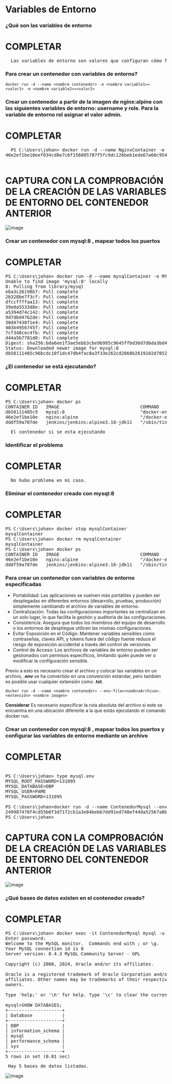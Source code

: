# Variables de Entorno
### ¿Qué son las variables de entorno
# COMPLETAR
<pre>
  Las variables de entorno son valores que configuran cómo funcionan el sistema y las aplicaciones, como rutas o preferencias de usuario. Permiten personalizar la ejecución sin cambiar el código.
</pre>
### Para crear un contenedor con variables de entorno?

```
docker run -d --name <nombre contenedor> -e <nombre variable1>=<valor1> -e <nombre variable2>=<valor2>
```

### Crear un contenedor a partir de la imagen de nginx:alpine con las siguientes variables de entorno: username y role. Para la variable de entorno rol asignar el valor admin.

# COMPLETAR
<pre>
  PS C:\Users\johan> docker run -d --name NginxContainer -e username=myuser -e role=admin nginx:alpine                     
46e2ef1be10eef034cd8e7c6f156005787f5fc9dc126beb1ede67a68c954b910

</pre>

# CAPTURA CON LA COMPROBACIÓN DE LA CREACIÓN DE LAS VARIABLES DE ENTORNO DEL CONTENEDOR ANTERIOR
![image](https://github.com/user-attachments/assets/52ca3015-eb21-401d-9f7c-2279e9c29849)


### Crear un contenedor con mysql:8 , mapear todos los puertos
# COMPLETAR
<pre>
PS C:\Users\johan> docker run -d --name mysqlContainer -e MYSQL_ROOT_PASSWORD=131095 -p 3306:3306 mysql:8          
Unable to find image 'mysql:8' locally
8: Pulling from library/mysql
eba3c26198b7: Pull complete
2b328be7f3cf: Pull complete
dfccffffaa13: Pull complete
39e0a5533d8e: Pull complete
a5394d74c142: Pull complete
9d7dbd4762de: Pull complete
38d47438f1e4: Pull complete
403b4956745f: Pull complete
7cf348cec4fb: Pull complete
d44a5b7781d0: Pull complete
Digest: sha256:bda6ee1f3ae5ebb3cbe9b995c9645ffbd36d7dbda3bd4b4d2ffa43d997073074
Status: Downloaded newer image for mysql:8
db58111485c96bcdc10f1dc47db4fac0a3f33e262cd2868b2619102d705249cc
</pre>

### ¿El contenedor se está ejecutando?
# COMPLETAR

<pre>
PS C:\Users\johan> docker ps
CONTAINER ID   IMAGE                              COMMAND                  CREATED          STATUS          PORTS                                              NAMES
db58111485c9   mysql:8                            "docker-entrypoint.s…"   38 seconds ago   Up 36 seconds   0.0.0.0:3306->3306/tcp, 33060/tcp                  mysqlContainer 
46e2ef1be10e   nginx:alpine                       "/docker-entrypoint.…"   5 minutes ago    Up 5 minutes    80/tcp                                             NginxContainer 
dddf59a707de   jenkins/jenkins:alpine3.18-jdk11   "/sbin/tini -- /usr/…"   32 minutes ago   Up 32 minutes   0.0.0.0:8080->8080/tcp, 0.0.0.0:50000->50000/tcp   JenkinsContenedor
</pre>
<pre>
  El contenedor si se esta ejecutando
</pre>

### Identificar el problema
# COMPLETAR
<pre>
  No hubo problema en mi caso.
</pre>

### Eliminar el contenedor creado con mysql:8 
# COMPLETAR
<pre>
PS C:\Users\johan> docker stop mysqlContainer  
mysqlContainer
PS C:\Users\johan> docker rm mysqlContainer
mysqlContainer
PS C:\Users\johan> docker ps
CONTAINER ID   IMAGE                              COMMAND                  CREATED          STATUS          PORTS                                              NAMES
46e2ef1be10e   nginx:alpine                       "/docker-entrypoint.…"   10 minutes ago   Up 10 minutes   80/tcp                                             NginxContainer
dddf59a707de   jenkins/jenkins:alpine3.18-jdk11   "/sbin/tini -- /usr/…"   37 minutes ago   Up 37 minutes   0.0.0.0:8080->8080/tcp, 0.0.0.0:50000->50000/tcp   JenkinsContenedor
</pre>

### Para crear un contenedor con variables de entorno especificadas
- Portabilidad: Las aplicaciones se vuelven más portátiles y pueden ser desplegadas en diferentes entornos (desarrollo, pruebas, producción) simplemente cambiando el archivo de variables de entorno.
- Centralización: Todas las configuraciones importantes se centralizan en un solo lugar, lo que facilita la gestión y auditoría de las configuraciones.
- Consistencia: Asegura que todos los miembros del equipo de desarrollo o los entornos de despliegue utilicen las mismas configuraciones.
- Evitar Exposición en el Código: Mantener variables sensibles como contraseñas, claves API, y tokens fuera del código fuente reduce el riesgo de exposición accidental a través del control de versiones.
- Control de Acceso: Los archivos de variables de entorno pueden ser gestionados con permisos específicos, limitando quién puede ver o modificar la configuración sensible.

Previo a esto es necesario crear el archivo y colocar las variables en un archivo, **.env** se ha convertido en una convención estándar, pero también es posible usar cualquier extensión como **.txt**.
```
docker run -d --name <nombre contenedor> --env-file=<nombreArchivo>.<extensión> <nombre imagen>
```
**Considerar**
Es necesario especificar la ruta absoluta del archivo si este se encuentra en una ubicación diferente a la que estás ejecutando el comando docker run.

### Crear un contenedor con mysql:8 , mapear todos los puertos y configurar las variables de entorno mediante un archivo
# COMPLETAR
<pre>
 
PS C:\Users\johan> type mysql.env
MYSQL_ROOT_PASSWORD=131095
MYSQL_DATABASE=DBP
MYSQL_USER=PAME
MYSQL_PASSWORD=131095

PS C:\Users\johan>docker run -d --name ContenedorMysql --env-file=mysql.env -p 3306:3306 mysql:8
249987470f4cd55b0f3d7172cb1a3e84bebb7dd91ed748ef44da52567a8b3ad5   
PS C:\Users\johan> 
</pre>

# CAPTURA CON LA COMPROBACIÓN DE LA CREACIÓN DE LAS VARIABLES DE ENTORNO DEL CONTENEDOR ANTERIOR 

![image](https://github.com/user-attachments/assets/cf9bfa15-fe3a-4362-a818-3f175ac0bebb)


### ¿Qué bases de datos existen en el contenedor creado?
# COMPLETAR
<pre>
PS C:\Users\johan> docker exec -it ContenedorMysql mysql -u root -p
Enter password: 
Welcome to the MySQL monitor.  Commands end with ; or \g.
Your MySQL connection id is 8
Server version: 8.4.3 MySQL Community Server - GPL

Copyright (c) 2000, 2024, Oracle and/or its affiliates.

Oracle is a registered trademark of Oracle Corporation and/or its
affiliates. Other names may be trademarks of their respective
owners.

Type 'help;' or '\h' for help. Type '\c' to clear the current input statement.

mysql>SHOW DATABASES;
+--------------------+
| Database           |
+--------------------+
| DBP                |
| information_schema |
| mysql              |
| performance_schema |
| sys                |
+--------------------+
5 rows in set (0.01 sec)
</pre>

<pre> Hay 5 bases de datos listadas.</pre>
![image](https://github.com/user-attachments/assets/9c6ddc32-9376-40b3-a204-91a183205740)


